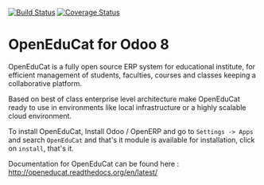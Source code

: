 [![Build Status](https://travis-ci.org/openeducat/openeducat_erp.svg?branch=8.0)](https://travis-ci.org/openeducat/openeducat_erp)
[![Coverage Status](https://coveralls.io/repos/ajaychauhan727/openeducat_erp/badge.svg?branch=master_refactor_cha&service=github)](https://coveralls.io/github/ajaychauhan727/openeducat_erp?branch=master_refactor_cha)

OpenEduCat for Odoo 8
=====================

OpenEduCat is a fully open source ERP system for educational institute, for efficient management of students, faculties, courses and classes keeping a collaborative platform.

Based on best of class enterprise level architecture make OpenEduCat ready to use in environments like local infrastructure or a highly scalable cloud environment.

To install OpenEduCat, Install Odoo / OpenERP  and go to `Settings -> Apps` and search `OpenEduCat` and that's it module is available for installation, click on `install`, that's it. 

Documentation for OpenEduCat can be found here : http://openeducat.readthedocs.org/en/latest/
